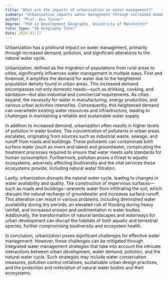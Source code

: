 ```yaml
---
title: "What are the impacts of urbanisation on water management?"
summary: "Urbanisation impacts water management through increased demand, pollution, and changes in the natural water cycle."
author: "Prof. Ava Turner"
degree: "PhD in Development Geography, University of Manchester"
tutor_type: "IB Geography Tutor"
date: 2024-01-17
---
```


Urbanization has a profound impact on water management, primarily through increased demand, pollution, and significant alterations to the natural water cycle.

Urbanization, defined as the migration of populations from rural areas to cities, significantly influences water management in multiple ways. First and foremost, it amplifies the demand for water due to the heightened population density found in urban areas. This increased demand encompasses not only domestic needs—such as drinking, cooking, and sanitation—but also industrial and commercial requirements. As cities expand, the necessity for water in manufacturing, energy production, and various urban activities intensifies. Consequently, this heightened demand can overwhelm existing water resources and infrastructure, leading to challenges in maintaining a reliable and sustainable water supply.

In addition to increased demand, urbanization often results in higher levels of pollution in water bodies. The concentration of pollutants in urban areas escalates, originating from sources such as industrial waste, sewage, and runoff from roads and buildings. These pollutants can contaminate both surface water (such as rivers and lakes) and groundwater, complicating the treatment processes required to ensure that water meets safe standards for human consumption. Furthermore, pollution poses a threat to aquatic ecosystems, adversely affecting biodiversity and the vital services these ecosystems provide, including natural water filtration.

Lastly, urbanization disrupts the natural water cycle, leading to changes in water availability and quality. The construction of impervious surfaces—such as roads and buildings—prevents water from infiltrating the soil, which disrupts the natural recharge of groundwater and increases surface runoff. This alteration can result in various problems, including diminished water availability during dry periods, an elevated risk of flooding during heavy rainfall, and increased erosion and sedimentation in water bodies. Additionally, the transformation of natural landscapes and waterways for urban development can disrupt the habitats of both aquatic and terrestrial species, further compromising biodiversity and ecosystem health.

In conclusion, urbanization poses significant challenges for effective water management. However, these challenges can be mitigated through integrated water management strategies that take into account the intricate interactions between urban development, water demand, pollution, and the natural water cycle. Such strategies may include water conservation measures, pollution control initiatives, sustainable urban design practices, and the protection and restoration of natural water bodies and their ecosystems.
    